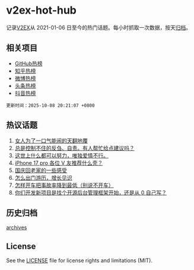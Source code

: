 # v2ex-hot-hub

 记录[V2EX](https://www.v2ex.com/)从 2021-01-06 日至今的热门话题。每小时抓取一次数据，按天[归档](archives)。
 
 ## 相关项目

- [GitHub热榜](https://github.com/lonnyzhang423/github-hot-hub)
- [知乎热榜](https://github.com/lonnyzhang423/zhihu-hot-hub)
- [微博热榜](https://github.com/lonnyzhang423/weibo-hot-hub)
- [头条热榜](https://github.com/lonnyzhang423/toutiao-hot-hub)
- [抖音热榜](https://github.com/lonnyzhang423/douyin-hot-hub)


 `更新时间：2025-10-08 20:21:07 +0800`

## 热议话题

1. [女人为了一口气能闹的天翻地覆](https://www.v2ex.com/t/1163682)
1. [总是控制不住的反刍、自责。有人帮忙给点建议吗？](https://www.v2ex.com/t/1163656)
1. [这世上什么都可以努力，唯独爱情不行。](https://www.v2ex.com/t/1163697)
1. [iPhone 17 pro 各位 V 友推荐什么壳？](https://www.v2ex.com/t/1163649)
1. [国庆回老家的一些感受](https://www.v2ex.com/t/1163688)
1. [怎么出门游历，增长见识](https://www.v2ex.com/t/1163652)
1. [怎样开车把事故率降到最低（别说不开车）](https://www.v2ex.com/t/1163725)
1. [你们开发新项目是找个开源后台管理框架开始，还是从 0 自己写？](https://www.v2ex.com/t/1163677)

## 历史归档

[archives](archives)

## License

See the [LICENSE](LICENSE) file for license rights and limitations (MIT).
